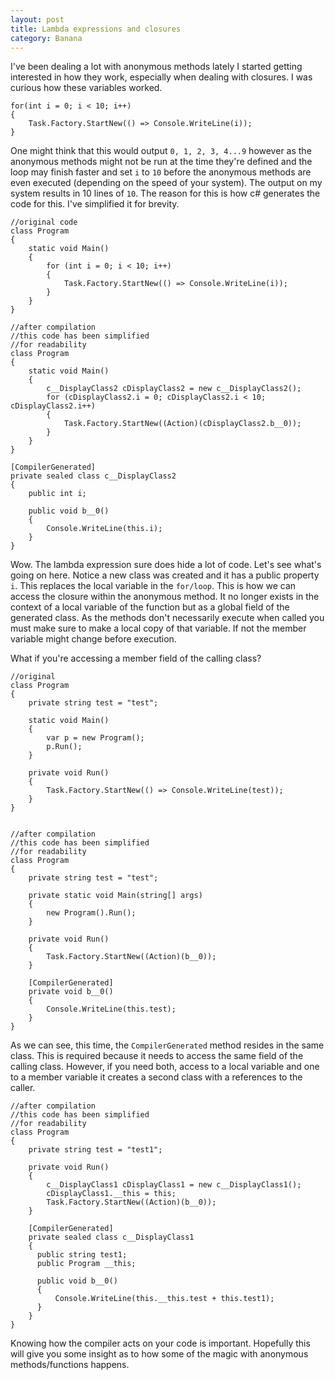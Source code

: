```yaml
---
layout: post
title: Lambda expressions and closures
category: Banana
---
```


I've been dealing a lot with anonymous methods lately I started getting interested in how they work, especially when dealing with closures. I was curious how these variables worked.

    for(int i = 0; i < 10; i++) 
    {
        Task.Factory.StartNew(() => Console.WriteLine(i));
    }

One might think that this would output `0, 1, 2, 3, 4...9` however as the anonymous methods might not be run at the time they're defined and the loop may finish faster and set `i` to `10` before the anonymous methods are even executed (depending on the speed of your system). The output on my system results in 10 lines of `10`. The reason for this is how c# generates the code for this. I've simplified it for brevity.

    //original code
    class Program
    {
        static void Main()
        {
            for (int i = 0; i < 10; i++)
            {
                Task.Factory.StartNew(() => Console.WriteLine(i));
            }
        }
    }

    //after compilation
    //this code has been simplified
    //for readability
    class Program
    {
        static void Main()
        {
            c__DisplayClass2 cDisplayClass2 = new c__DisplayClass2();
            for (cDisplayClass2.i = 0; cDisplayClass2.i < 10; cDisplayClass2.i++)
            {
                Task.Factory.StartNew((Action)(cDisplayClass2.b__0));
            }
        }
    }

    [CompilerGenerated]
    private sealed class c__DisplayClass2
    {
        public int i;
    
        public void b__0()
        {
            Console.WriteLine(this.i);
        }
    }


Wow. The lambda expression sure does hide a lot of code. Let's see what's going on here. Notice a new class was created and it has a public property `i`. This replaces the local variable in the `for/loop`. This is how we can access the closure within the anonymous method. It no longer exists in the context of a local variable of the function but as a global field of the generated class. As the methods don't necessarily execute when called you must make sure to make a local copy of that variable. If not the member variable might change before execution.

What if you're accessing a member field of the calling class?

    //original
    class Program
    {
        private string test = "test";
    
        static void Main()
        {
            var p = new Program();
            p.Run();
        }
    
        private void Run()
        {
            Task.Factory.StartNew(() => Console.WriteLine(test));
        }
    }


    //after compilation
    //this code has been simplified
    //for readability
    class Program
    {
        private string test = "test";
    
        private static void Main(string[] args)
        {
            new Program().Run();
        }
    
        private void Run()
        {
            Task.Factory.StartNew((Action)(b__0));
        }

        [CompilerGenerated]
        private void b__0()
        {
            Console.WriteLine(this.test);
        }
    }


As we can see, this time, the `CompilerGenerated` method resides in the same class. This is required because it needs to access the same field of the calling class. However, if you need both, access to a local variable and one to a member variable it creates a second class with a references to the caller.

    //after compilation
    //this code has been simplified
    //for readability
    class Program
    {
        private string test = "test1";
    
        private void Run()
        {
            c__DisplayClass1 cDisplayClass1 = new c__DisplayClass1();
            cDisplayClass1.__this = this;
            Task.Factory.StartNew((Action)(b__0));
        }
    
        [CompilerGenerated]
        private sealed class c__DisplayClass1
        {
          public string test1;
          public Program __this;
    
          public void b__0()
          {
              Console.WriteLine(this.__this.test + this.test1);
          }
        }
    }


Knowing how the compiler acts on your code is important. Hopefully this will give you some insight as to how some of the magic with anonymous methods/functions happens. 
